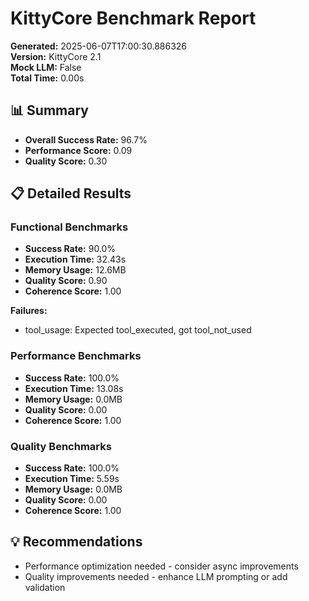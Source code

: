 # KittyCore Benchmark Report

**Generated:** 2025-06-07T17:00:30.886326  
**Version:** KittyCore 2.1  
**Mock LLM:** False  
**Total Time:** 0.00s  

## 📊 Summary

- **Overall Success Rate:** 96.7%
- **Performance Score:** 0.09
- **Quality Score:** 0.30

## 📋 Detailed Results

### Functional Benchmarks

- **Success Rate:** 90.0%
- **Execution Time:** 32.43s
- **Memory Usage:** 12.6MB
- **Quality Score:** 0.90
- **Coherence Score:** 1.00

**Failures:**
- tool_usage: Expected tool_executed, got tool_not_used

### Performance Benchmarks

- **Success Rate:** 100.0%
- **Execution Time:** 13.08s
- **Memory Usage:** 0.0MB
- **Quality Score:** 0.00
- **Coherence Score:** 1.00

### Quality Benchmarks

- **Success Rate:** 100.0%
- **Execution Time:** 5.59s
- **Memory Usage:** 0.0MB
- **Quality Score:** 0.00
- **Coherence Score:** 1.00

## 💡 Recommendations

- Performance optimization needed - consider async improvements
- Quality improvements needed - enhance LLM prompting or add validation
